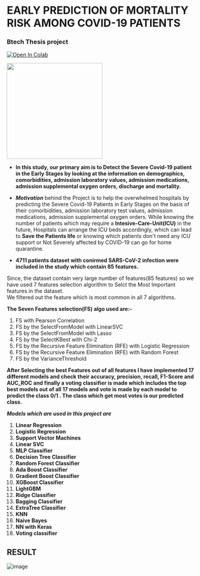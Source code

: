 # EARLY PREDICTION OF MORTALITY RISK AMONG COVID-19 PATIENTS
### Btech Thesis project

[![Open In Colab](https://colab.research.google.com/assets/colab-badge.svg)](https://colab.research.google.com/drive/1-xKr6dSdk1LKg3aN6wEy0hbMoaNjyF32#scrollTo=oPgH_GRDbJqi)
<br>


<!-- ![image](https://user-images.githubusercontent.com/43993467/125559094-178dcdcf-a718-41cc-a082-ab14db24605b.png) -->

<img src="https://user-images.githubusercontent.com/43993467/125559094-178dcdcf-a718-41cc-a082-ab14db24605b.png" width="256">

- **In this study, our primary aim is to Detect the Severe Covid-19 patient in the Early
Stages by looking at the information on demographics, comorbidities, admission
laboratory values, admission medications, admission supplemental oxygen orders,
discharge and mortality.**

- ***Motivation*** behind the Project is to help the overwhelmed hospitals by predicting the Severe Covid-19 Patients in Early Stages on the basis of their
comorbidities, admission laboratory test values, admission medications, admission supplemental oxygen orders.
While knowing the number of patients which may require a **Intesive-Care-Unit(ICU)**
in the future, Hospitals can arrange the ICU beds accordingly, which can lead to
**Save the Patients life** or knowing which patients don't need any ICU support or
Not Severely affected by COVID-19 can go for home quarantine.

- **4711 patients dataset with conirmed SARS-CoV-2 infection were included in the study which contain 85 features.**

Since, the dataset contain very large number of features(85 features) so we have used 7 features selection algorithm to Selct the Most Important features in the dataset.<br>
We filtered out the feature  which is most common in all 7 algorithms.

**The Seven Features selection(FS) algo used are:-**
1. FS with Pearson Correlation
2.  FS by the SelectFromModel with LinearSVC
3.  FS by the SelectFromModel with Lasso
4.  FS by the SelectKBest with Chi-2
5.  FS by the Recursive Feature Elimination (RFE) with Logistic Regression
6.  FS by the Recursive Feature Elimination (RFE) with Random Forest
7.  FS by the VarianceThreshold

**After Selecting the best Features out of all features I have implemented 17 different models and check their accuracy, precision, recall, F1-Score and AUC_ROC and finally a voting classifier is made which includes the top best models out of all 17 models and vote is made by each model to predict the class 0/1 .
The class which get most votes is our predicted class.**

***Models which are used in this project are***
1. **Linear Regression**
2. **Logistic Regression**
3. **Support Vector Machines**
4. **Linear SVC**
5. **MLP Classifier**
6. **Decision Tree Classifier**
7. **Random Forest Classifier**
8. **Ada Boost Classifier**
9. **Gradient Boost Classifier**
10. **XGBoost Classifier**
11. **LightGBM**
12. **Ridge Classifier**
13. **Bagging Classifier**
14. **ExtraTree Classifier**
15. **KNN**
16. **Naive Bayes**
17. **NN with Keras**
18. **Voting classifier**


## RESULT

![image](https://user-images.githubusercontent.com/43993467/126252838-6fb03f00-8bd0-4314-b3d9-5cbd48a79cbe.png)


